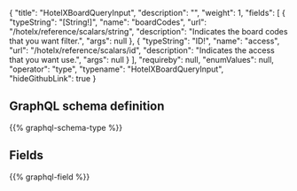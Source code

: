 {
  "title": "HotelXBoardQueryInput",
  "description": "",
  "weight": 1,
  "fields": [
    {
      "typeString": "[String!]",
      "name": "boardCodes",
      "url": "/hotelx/reference/scalars/string",
      "description": "Indicates the board codes that you want filter.",
      "args": null
    },
    {
      "typeString": "ID!",
      "name": "access",
      "url": "/hotelx/reference/scalars/id",
      "description": "Indicates the access that you want use.",
      "args": null
    }
  ],
  "requireby": null,
  "enumValues": null,
  "operator": "type",
  "typename": "HotelXBoardQueryInput",
  "hideGithubLink": true
}
## GraphQL schema definition

{{% graphql-schema-type %}}

## Fields

{{% graphql-field %}}
